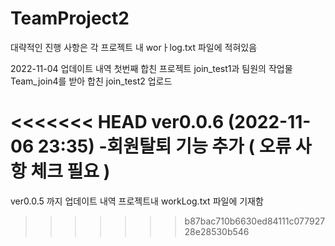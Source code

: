 # TeamProject2

대략적인 진행 사항은 각 프로젝트 내 worㅏlog.txt 파일에 적혀있음

2022-11-04 업데이트 내역
첫번째 합친 프로젝트 join_test1과 
팀원의 작업물 Team_join4를 받아 합친
join_test2 업로드


<<<<<<< HEAD
ver0.0.6 (2022-11-06 23:35)
-회원탈퇴 기능 추가 ( 오류 사항 체크 필요 )
=======
ver0.0.5 까지 업데이트 내역 프로젝트내 workLog.txt 파일에 기재함
>>>>>>> b87bac710b6630ed84111c07792728e28530b546
